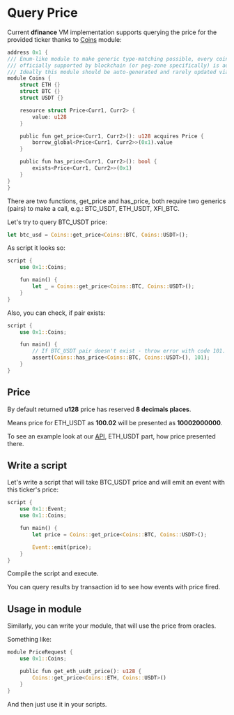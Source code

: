 # Query Price

Current **dfinance** VM implementation supports querying the price for the provided ticker thanks to [Coins](https://github.com/dfinance/dvm/blob/master/stdlib/modules/coins.move) module:

```rust
address 0x1 {
/// Enum-like module to make generic type-matching possible, every coin which is
/// officially supported by blockchain (or peg-zone specifically) is added here.
/// Ideally this module should be auto-generated and rarely updated via consensus
module Coins {
    struct ETH {}
    struct BTC {}
    struct USDT {}

    resource struct Price<Curr1, Curr2> {
        value: u128
    }

    public fun get_price<Curr1, Curr2>(): u128 acquires Price {
        borrow_global<Price<Curr1, Curr2>>(0x1).value
    }

    public fun has_price<Curr1, Curr2>(): bool {
        exists<Price<Curr1, Curr2>>(0x1)
    }
}
}
```

There are two functions, get_price and has_price, both require two generics \(pairs\) to make a call, e.g.: BTC\_USDT, ETH\_USDT, XFI\_BTC.

Let's try to query BTC\_USDT price:

```rust
let btc_usd = Coins::get_price<Coins::BTC, Coins::USDT>();
```

As script it looks so:

```rust
script {
    use 0x1::Coins;

    fun main() {
        let _ = Coins::get_price<Coins::BTC, Coins::USDT>();
    }
}
```

Also, you can check, if pair exists:

```rust
script {
    use 0x1::Coins;

    fun main() {
        // If BTC_USDT pair doesn't exist - throw error with code 101.
        assert(Coins::has_price<Coins::BTC, Coins::USDT>(), 101);
    }
}
```

## Price

By default returned **u128** price has reserved **8 decimals places**.

Means price for ETH\_USDT as **100.02** will be presented as **10002000000**.

To see an example look at our [API](https://rest.testnet.dfinance.co/oracle/currentprice/btc_usdt), ETH\_USDT part, how price presented there.

## Write a script

Let's write a script that will take BTC\_USDT price and will emit an event with this ticker's price:

```rust
script {
    use 0x1::Event;
    use 0x1::Coins;

    fun main() {
        let price = Coins::get_price<Coins::BTC, Coins::USDT>();

        Event::emit(price);
    }
}
```

Compile the script and execute.

You can query results by transaction id to see how events with price fired.

## Usage in module

Similarly, you can write your module, that will use the price from oracles.

Something like:

```rust
module PriceRequest {
    use 0x1::Coins;

    public fun get_eth_usdt_price(): u128 {
        Coins::get_price<Coins::ETH, Coins::USDT>()
    }
}
```

And then just use it in your scripts.

